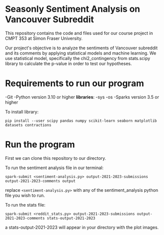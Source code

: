 # Seasonly Sentiment Analysis on Vancouver Subreddit
This repository contains the code and files used for our course project in CMPT 353 at Simon Fraser University.

Our project's objective is to analyze the sentiments of Vancouver subreddit and its comments by applying statistical models and machine learning. We use statistical model, specifically the chi2_contingency from stats.scipy library to calculate the p-value in order to test our hypotheses.


# Requirements to run our program

-Git
-Python version 3.10 or higher
**libraries**:
    -sys
    -os 
    -Sparks version 3.5 or higher

To install library:
```
pip install --user scipy pandas numpy scikit-learn seaborn matplotlib datasets contractions
```

# Run the program

First we can clone this repository to our directory.

To run the sentiment analysis file in our terminal:

```
spark-submit <sentiment-analysis.py> output-2021-2023-submissions output-2021-2023-comments output
```

replace ```<sentiment-analysis.py>``` with any of the sentiment_analysis python file you wish to run.

To run the stats file:
```
spark-submit <reddit_stats.py> output-2021-2023-submissions output-2021-2023-comments stats-output-2021-2023
```

a stats-output-2021-2023 will appear in your directory with the plot images.

    





















